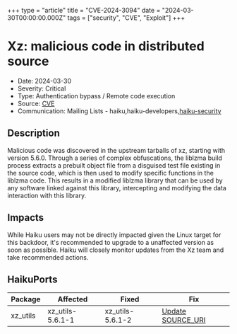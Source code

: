 +++
type = "article"
title = "CVE-2024-3094"
date = "2024-03-30T00:00:00.000Z"
tags = ["security", "CVE", "Exploit"]
+++

# Xz: malicious code in distributed source

* Date: 2024-03-30
* Severity: Critical
* Type: Authentication bypass / Remote code execution
* Source: [CVE](https://www.cve.org/CVERecord?id=CVE-2024-3094)
* Communication: Mailing Lists - haiku,haiku-developers,[haiku-security](https://freelists.org/post/haiku-security/NOTICE-Major-CVE-backdoor-in-xz-utils5611,1)

## Description

Malicious code was discovered in the upstream tarballs of xz, starting with version 5.6.0. Through a series of complex obfuscations, the liblzma build process extracts a prebuilt object file from a disguised test file existing in the source code, which is then used to modify specific functions in the liblzma code. This results in a modified liblzma library that can be used by any software linked against this library, intercepting and modifying the data interaction with this library.

## Impacts

While Haiku users may not be directly impacted given the Linux target for this backdoor, it's recommended to upgrade to a unaffected version as soon as possible.  Haiku will closely monitor updates from the Xz team and take recommended actions.

## HaikuPorts

Package     | Affected            | Fixed                   | Fix
------------|---------------------|-------------------------|------------------------------
xz_utils    | xz_utils-5.6.1-1    | xz_utils-5.6.1-2        | [Update SOURCE_URI](https://github.com/haikuports/haikuports/commit/3644a3db2a0ad46971aa433c105e2cce9d141b46)
